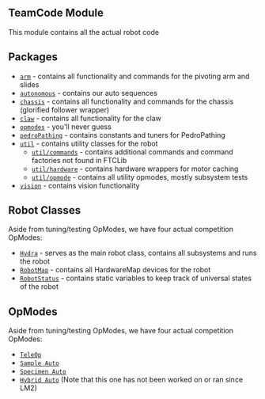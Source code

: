 ## TeamCode Module

This module contains all the actual robot code

## Packages
- [`arm`](arm) - contains all functionality and commands for the pivoting arm and slides
- [`autonomous`](autonomous) - contains our auto sequences
- [`chassis`](chassis) - contains all functionality and commands for the chassis (glorified follower wrapper)
- [`claw`](claw) - contains all functionality for the claw
- [`opmodes`](opmodes) - you'll never guess
- [`pedroPathing`](pedroPathing) - contains constants and tuners for PedroPathing
- [`util`](util) - contains utility classes for the robot
    - [`util/commands`](util/commands) - contains additional commands and command factories not found in FTCLib
    - [`util/hardware`](util/hardware) - contains hardware wrappers for motor caching
    - [`util/opmode`](util/opmode) - contains all utility opmodes, mostly subsystem tests
- [`vision`](vision) - contains vision functionality

## Robot Classes

Aside from tuning/testing OpModes, we have four actual competition OpModes:
- [`Hydra`](Hydra.java) - serves as the main robot class, contains all subsystems and runs the robot
- [`RobotMap`](RobotMap.java) - contains all HardwareMap devices for the robot
- [`RobotStatus`](RobotStatus.java) - contains static variables to keep track of universal states of the robot

## OpModes

Aside from tuning/testing OpModes, we have four actual competition OpModes:
- [`TeleOp`](opmodes/TeleOpMode.java)
- [`Sample Auto`](opmodes/autos/Auto_Left_4_0.java)
- [`Specimen Auto`](opmodes/autos/Auto_Right_0_4.java)
- [`Hybrid Auto`](opmodes/autos/Auto_Left_3_1.java) (Note that this one has not been worked on or ran since LM2)
